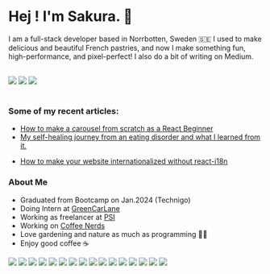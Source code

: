  #  Hej !  I'm Sakura. 🤖

I am a full-stack developer based in Norrbotten, Sweden 🇸🇪 I used to make delicious and beautiful French pastries, and now I make something fun, high-performance, and pixel-perfect! I also do a bit of writing on Medium.


<br>
 <div style={{display:flex}> 
<a href="https://medium.com/@sito6496t"><img src="https://img.shields.io/badge/Medium-12100E?style=for-the-badge&logo=medium&logoColor=white"/></a>
  <a href="https://www.codewars.com/users/sansan-sakura"><img src="https://img.shields.io/badge/Codewars-B1361E?style=for-the-badge&logo=Codewars&logoColor=white" /></a>
 <a href="https://sakura-tanaka.netlify.app/"><img src="https://img.shields.io/badge/Portfolio-255E63?style=for-the-badge&logo=About.me&logoColor=white" /></a>
 </div>

<br>

### Some of my recent articles:
 -  <a href="https://medium.com/@sito6496t/how-to-make-a-carousel-from-scratch-as-a-react-beginner-a58250aaf1ab">How to make a carousel from scratch as a React Beginner</a>
 -  <a href="https://medium.com/@sito6496t/my-self-healing-journey-from-an-eating-disorder-and-what-i-learned-from-it-3ab86309554e">My self-healing journey from an eating disorder and what I learned from it.</a>
 -  <a href="https://medium.com/@sito6496t/how-to-fetch-multiple-apis-c59fec9076e2"><p>How to make your website internationalized without react-i18n</p></a>


### About Me

* Graduated from Bootcamp on Jan.2024 (Technigo)
* Doing Intern at <a href="https://cli.greencarlane.com/">GreenCarLane</a>
* Working as freelancer at <a href="https://www.plusclass-sports-incubation.co.jp/">PSI</a>
* Working on <a href="https://github.com/Coffee-Nerds">Coffee Nerds</a>
* Love gardening and nature as much as programming 🌿🌱
* Enjoy good coffee ☕️


 
<div>
<div style={{display:flex}}>
 <img src="https://img.shields.io/badge/JavaScript-323330?style=for-the-badge&logo=javascript&logoColor=F7DF1E" />
 <img src="https://img.shields.io/badge/TypeScript-007ACC?style=for-the-badge&logo=typescript&logoColor=white" />
 <img src="https://img.shields.io/badge/Node%20js-339933?style=for-the-badge&logo=nodedotjs&logoColor=white" />

 <img src="https://img.shields.io/badge/PHP-777BB4?style=for-the-badge&logo=php&logoColor=white" />
 <img src="https://img.shields.io/badge/Python-FFD43B?style=for-the-badge&logo=python&logoColor=blue" />
 <img src="https://img.shields.io/badge/Pug-E3C29B?style=for-the-badge&logo=pug&logoColor=black" />
 <img src="https://img.shields.io/badge/C-00599C?style=for-the-badge&logo=c&logoColor=white" />
   <img src="https://img.shields.io/badge/React-20232A?style=for-the-badge&logo=react&logoColor=61DAFB" />
 <img src="https://img.shields.io/badge/next%20js-000000?style=for-the-badge&logo=nextdotjs&logoColor=white" />
 <img src="https://img.shields.io/badge/Astro-0C1222?style=for-the-badge&logo=astro&logoColor=FDFDFE" />
      <img src="https://img.shields.io/badge/Tailwind_CSS-38B2AC?style=for-the-badge&logo=tailwind-css&logoColor=white" />
   <img src="https://img.shields.io/badge/Sass-CC6699?style=for-the-badge&logo=sass&logoColor=white" />
    

<img src="https://img.shields.io/badge/firebase-ffca28?style=for-the-badge&logo=firebase&logoColor=black" />
 <img src="https://img.shields.io/badge/PostgreSQL-316192?style=for-the-badge&logo=postgresql&logoColor=white" />
 <img src="https://img.shields.io/badge/MySQL-005C84?style=for-the-badge&logo=mysql&logoColor=white" />
 <img src="https://img.shields.io/badge/MongoDB-4EA94B?style=for-the-badge&logo=mongodb&logoColor=white" />
 

  
  </div>
 </div>











 	

 
	
 	


	

 
	
	

	
 	
 	
	

	

  
  	
  
  
  			      	 	

  



 






